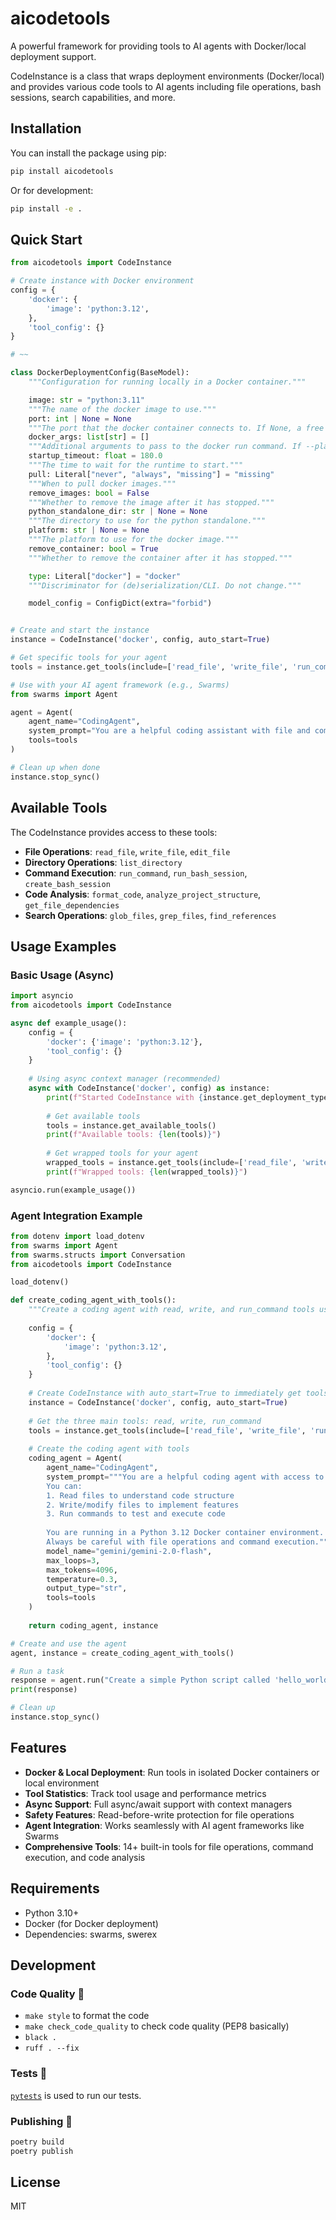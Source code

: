 # aicodetools

A powerful framework for providing tools to AI agents with Docker/local deployment support.

CodeInstance is a class that wraps deployment environments (Docker/local) and provides various code tools to AI agents including file operations, bash sessions, search capabilities, and more.


## Installation

You can install the package using pip:

```bash
pip install aicodetools
```

Or for development:

```bash
pip install -e .
```

## Quick Start

```python
from aicodetools import CodeInstance

# Create instance with Docker environment
config = {
    'docker': {
        'image': 'python:3.12',
    },
    'tool_config': {}
}

# ~~

class DockerDeploymentConfig(BaseModel):
    """Configuration for running locally in a Docker container."""

    image: str = "python:3.11"
    """The name of the docker image to use."""
    port: int | None = None
    """The port that the docker container connects to. If None, a free port is found."""
    docker_args: list[str] = []
    """Additional arguments to pass to the docker run command. If --platform is specified here, it will be moved to the platform field."""
    startup_timeout: float = 180.0
    """The time to wait for the runtime to start."""
    pull: Literal["never", "always", "missing"] = "missing"
    """When to pull docker images."""
    remove_images: bool = False
    """Whether to remove the image after it has stopped."""
    python_standalone_dir: str | None = None
    """The directory to use for the python standalone."""
    platform: str | None = None
    """The platform to use for the docker image."""
    remove_container: bool = True
    """Whether to remove the container after it has stopped."""

    type: Literal["docker"] = "docker"
    """Discriminator for (de)serialization/CLI. Do not change."""

    model_config = ConfigDict(extra="forbid")


# Create and start the instance
instance = CodeInstance('docker', config, auto_start=True)

# Get specific tools for your agent
tools = instance.get_tools(include=['read_file', 'write_file', 'run_command'])

# Use with your AI agent framework (e.g., Swarms)
from swarms import Agent

agent = Agent(
    agent_name="CodingAgent",
    system_prompt="You are a helpful coding assistant with file and command tools.",
    tools=tools
)

# Clean up when done
instance.stop_sync()
```

## Available Tools

The CodeInstance provides access to these tools:

- **File Operations**: `read_file`, `write_file`, `edit_file`
- **Directory Operations**: `list_directory`
- **Command Execution**: `run_command`, `run_bash_session`, `create_bash_session`
- **Code Analysis**: `format_code`, `analyze_project_structure`, `get_file_dependencies`
- **Search Operations**: `glob_files`, `grep_files`, `find_references`

## Usage Examples

### Basic Usage (Async)

```python
import asyncio
from aicodetools import CodeInstance

async def example_usage():
    config = {
        'docker': {'image': 'python:3.12'},
        'tool_config': {}
    }
    
    # Using async context manager (recommended)
    async with CodeInstance('docker', config) as instance:
        print(f"Started CodeInstance with {instance.get_deployment_type()} deployment")
        
        # Get available tools
        tools = instance.get_available_tools()
        print(f"Available tools: {len(tools)}")
        
        # Get wrapped tools for your agent
        wrapped_tools = instance.get_tools(include=['read_file', 'write_file', 'list_directory'])
        print(f"Wrapped tools: {len(wrapped_tools)}")

asyncio.run(example_usage())
```

### Agent Integration Example

```python
from dotenv import load_dotenv
from swarms import Agent
from swarms.structs import Conversation
from aicodetools import CodeInstance

load_dotenv()

def create_coding_agent_with_tools():
    """Create a coding agent with read, write, and run_command tools using Docker"""
    
    config = {
        'docker': {
            'image': 'python:3.12',
        },
        'tool_config': {}
    }
    
    # Create CodeInstance with auto_start=True to immediately get tools
    instance = CodeInstance('docker', config, auto_start=True)
    
    # Get the three main tools: read, write, run_command
    tools = instance.get_tools(include=['read_file', 'write_file', 'run_command'])
    
    # Create the coding agent with tools
    coding_agent = Agent(
        agent_name="CodingAgent",
        system_prompt="""You are a helpful coding agent with access to file operations and command execution in a Docker container.
        You can:
        1. Read files to understand code structure
        2. Write/modify files to implement features
        3. Run commands to test and execute code
        
        You are running in a Python 3.12 Docker container environment.
        Always be careful with file operations and command execution.""",
        model_name="gemini/gemini-2.0-flash",
        max_loops=3,
        max_tokens=4096,
        temperature=0.3,
        output_type="str",
        tools=tools
    )
    
    return coding_agent, instance

# Create and use the agent
agent, instance = create_coding_agent_with_tools()

# Run a task
response = agent.run("Create a simple Python script called 'hello_world.py' that prints 'Hello, World!' and then run it")
print(response)

# Clean up
instance.stop_sync()
```

## Features

- **Docker & Local Deployment**: Run tools in isolated Docker containers or local environment
- **Tool Statistics**: Track tool usage and performance metrics
- **Async Support**: Full async/await support with context managers
- **Safety Features**: Read-before-write protection for file operations
- **Agent Integration**: Works seamlessly with AI agent frameworks like Swarms
- **Comprehensive Tools**: 14+ built-in tools for file operations, command execution, and code analysis

## Requirements

- Python 3.10+
- Docker (for Docker deployment)
- Dependencies: swarms, swerex

## Development

### Code Quality 🧹

- `make style` to format the code
- `make check_code_quality` to check code quality (PEP8 basically)
- `black .`
- `ruff . --fix`

### Tests 🧪

[`pytests`](https://docs.pytest.org/en/7.1.x/) is used to run our tests.

### Publishing 🚀

```bash
poetry build
poetry publish
```

## License

MIT
